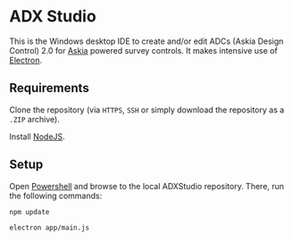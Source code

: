 ADX Studio
==========

This is the Windows desktop IDE to create and/or edit ADCs (Askia Design Control) 2.0 for [Askia](http://www.askia.com/) powered survey controls. It makes intensive use of [Electron](https://github.com/atom/electron).

Requirements
------------

Clone the repository (via `HTTPS`, `SSH` or simply download the repository as a `.ZIP` archive).

Install [NodeJS](https://nodejs.org/download/).

Setup
-----

Open [Powershell](https://msdn.microsoft.com/en-us/dd742419) and browse to the local ADXStudio repository. There, run the following commands:

```
npm update
```

```
electron app/main.js
```
